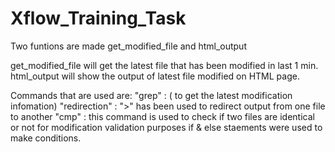 # Xflow_Training_Task
Two funtions are made get_modified_file and html_output

get_modified_file will get the latest file that has been modified in last 1 min.
html_output will show the output of latest file modified on HTML page.

Commands that are used are:
"grep" : ( to get the latest modification infomation)
"redirection" :  ">" has been used to redirect output from one file to another 
"cmp" : this command is used to check if two files are identical or not for modification validation purposes
if & else staements were used to make conditions.
